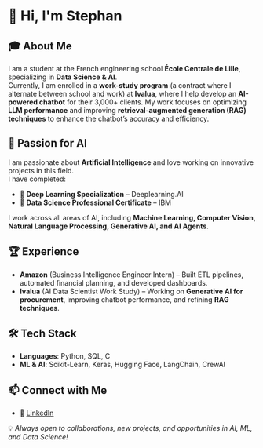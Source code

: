 # 👋 Hi, I'm Stephan  

## 🎓 About Me  
I am a student at the French engineering school **École Centrale de Lille**, specializing in **Data Science & AI**.  
Currently, I am enrolled in a **work-study program** (a contract where I alternate between school and work) at **Ivalua**, where I help develop an **AI-powered chatbot** for their 3,000+ clients. My work focuses on optimizing **LLM performance**  and improving **retrieval-augmented generation (RAG) techniques** to enhance the chatbot’s accuracy and efficiency.

## 🚀 Passion for AI  
I am passionate about **Artificial Intelligence** and love working on innovative projects in this field.  
I have completed:  
- 📜 **Deep Learning Specialization** – Deeplearning.AI  
- 📜 **Data Science Professional Certificate** – IBM  

I work across all areas of AI, including **Machine Learning, Computer Vision, Natural Language Processing, Generative AI, and AI Agents**.  

## 🏆 Experience  
- **Amazon** (Business Intelligence Engineer Intern) – Built ETL pipelines, automated financial planning, and developed dashboards.  
- **Ivalua** (AI Data Scientist Work Study) – Working on **Generative AI for procurement**, improving chatbot performance, and refining **RAG techniques**.  

## 🛠 Tech Stack  
- **Languages**: Python, SQL, C 
- **ML & AI**: Scikit-Learn, Keras, Hugging Face, LangChain, CrewAI  

## 📫 Connect with Me  
- 🔗 [LinkedIn](https://linkedin.com/in/stephan-puget-a703271b7)  

💡 *Always open to collaborations, new projects, and opportunities in AI, ML, and Data Science!*  
